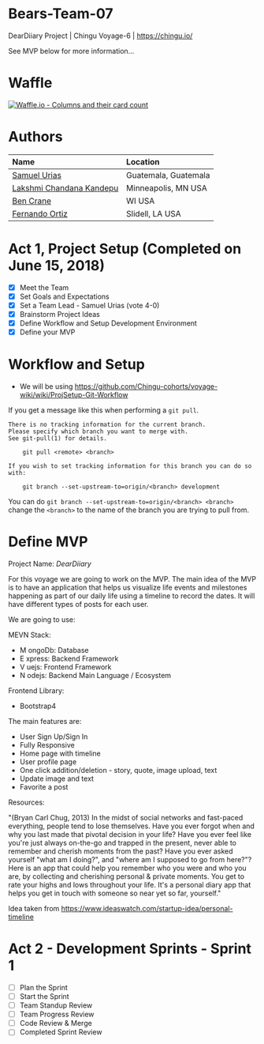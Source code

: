 # Bears-Team-07
DearDiiary Project | Chingu Voyage-6 | https://chingu.io/

See MVP below for more information...

# Waffle

[![Waffle.io - Columns and their card count](https://badge.waffle.io/chingu-voyage6/Bears-Team-07.svg?columns=all)](https://waffle.io/chingu-voyage6/Bears-Team-07)

# Authors

| Name                        | Location         |
| :-------------------------- | :--------------- |
| [Samuel Urias][samiurias]   | Guatemala, Guatemala  |
| [Lakshmi Chandana Kandepu][chandana] | Minneapolis, MN USA |
| [Ben Crane][benscrane]         | WI USA   |
| [Fernando Ortiz][nandub]       | Slidell, LA USA       |

<!-- links -->

[samiurias]: https://github.com/samiurias
[chandana]: https://github.com/chandanachaitanya
[benscrane]: https://github.com/benscrane
[nandub]: https://github.com/nandub

# Act 1, Project Setup (Completed on June 15, 2018)

-   [x] Meet the Team
-   [x] Set Goals and Expectations
-   [x] Set a Team Lead - Samuel Urias (vote 4-0)
-   [x] Brainstorm Project Ideas
-   [x] Define Workflow and Setup Development Environment
-   [x] Define your MVP

# Workflow and Setup

-  We will be using https://github.com/Chingu-cohorts/voyage-wiki/wiki/ProjSetup-Git-Workflow

If you get a message like this when performing a `git pull`.
```
There is no tracking information for the current branch.
Please specify which branch you want to merge with.
See git-pull(1) for details.

    git pull <remote> <branch>

If you wish to set tracking information for this branch you can do so with:

    git branch --set-upstream-to=origin/<branch> development
```
You can do `git branch --set-upstream-to=origin/<branch> <branch>` change the `<branch>` to the name of the branch you are trying to pull from.

# Define MVP

Project Name: *DearDiiary*

For this voyage we are going to work on the MVP. The main idea of the MVP is to have an application that helps us visualize life events and milestones happening as part of our daily life using a timeline to record the dates. It will have different types of posts for each user.

We are going to use:

MEVN Stack:
- M ongoDb: Database
- E xpress: Backend Framework
- V uejs: Frontend Framework
- N odejs: Backend Main Language / Ecosystem

Frontend Library:
- Bootstrap4

The main features are:

- User Sign Up/Sign In
- Fully Responsive
- Home page with timeline
- User profile page
- One click addition/deletion - story, quote, image upload, text
- Update image and text
- Favorite a post

Resources:

"(Bryan Carl Chug, 2013) In the midst of social networks and fast-paced everything, people tend to lose themselves. Have you ever forgot when and why you last made that pivotal decision in your life? Have you ever feel like you're just always on-the-go and trapped in the present, never able to remember and cherish moments from the past? Have you ever asked yourself "what am I doing?", and "where am I supposed to go from here?"? Here is an app that could help you remember who you were and who you are, by collecting and cherishing personal & private moments. You get to rate your highs and lows throughout your life. It's a personal diary app that helps you get in touch with someone so near yet so far, yourself."

Idea taken from https://www.ideaswatch.com/startup-idea/personal-timeline

# Act 2 - Development Sprints - Sprint 1

-   [ ] Plan the Sprint
-   [ ] Start the Sprint
-   [ ] Team Standup Review
-   [ ] Team Progress Review
-   [ ] Code Review & Merge
-   [ ] Completed Sprint Review

